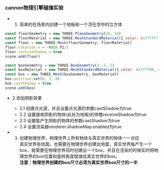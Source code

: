 ### cannon物理引擎碰撞实验

* 1. 简单的在场景内创建一个地板和一个浮在空中的立方体
```javascript
const floorGeometry = new THREE.PlaneGeometry(10, 10)
const floorMaterial = new THREE.MeshStandardMaterial({ color: 0xffffff, side: THREE.DoubleSide })
const floor = new THREE.Mesh(floorGeometry, floorMaterial)
floor.rotation.x = -Math.PI/2
floor.receiveShadow = true
scene.add(floor)

const boxGeometry = new THREE.BoxGeometry(1, 1, 1)
const boxMaterial = new THREE.MeshStandardMaterial({ color: 0xffff00, side: THREE.DoubleSide })
const box = new THREE.Mesh(boxGeometry, boxMaterial)
box.position.set(0, 3, 0)
box.castShadow = true
scene.add(box)
```

* 2.添加阴影效果
    * 2.1 创建点光源，并且设置点光源的参数castShadow为true
    * 2.2 设置接收阴影的物体(此处为地板)的参数receiveShadow为true
    * 2.3 设置能产生阴影的物体的参数castShadow为true
    * 2.4 设置渲染器renderer.shadowMap.enabled为true

* 3. 创建物理世界，物理世界上所有物体与真实世界的物体一一对应
<br>真实世界有地面，也需要在物理世界创建出地面，真实世界每产生一个box，就需要在物理世界同时创建出一个box。并且在渲染的时候实时把物理世界的box位置和旋转角度赋值给真实世界的box。
<br> **注意：物理世界创建的box尺寸必须为真实世界box尺寸的一半**
